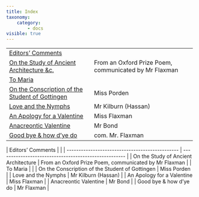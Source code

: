 ```yaml
---
title: Index
taxonomy:
    category:
        - docs
visible: true
---
```


<table>
    <tr>
<td class="author"><a href="editorial">Editors’ Comments</a></td>
<td class="author">&nbsp;</td>
</tr>
<tr>
<td class="author"><a href="architecture">On the Study of Ancient Architecture &amp;c.</a></td>
<td class="author">From an Oxford Prize Poem, <span class="com">communicated by</span> Mr Flaxman</td>
</tr>
<tr>
<td class="author"><a href="maria">To Maria</a></td>
<td class="author">&nbsp;</td>
</tr>
<tr>
<td class="author"><a href="gottingen">On the Conscription of the Student of Gottingen</a></td>
<td class="author"><span data-tippy="E. A. Porden" class="green">Miss Porden</span></td>
</tr>
<tr>
<td class="author"><a href="nymphs">Love and the Nymphs</a></td>
<td class="author">Mr Kilburn (Hassan)</td>
</tr>
<tr>
<td class="author"><a href="apology">An Apology for a Valentine</a></td>
<td class="author">Miss Flaxman</td>
</tr>
<tr>
<td class="author"><a href="goodbye">Anacreontic Valentine</a></td>
<td class="author">Mr Bond</td>
</tr>
<tr>
<td class="author"><a href="goodbye">Good bye &amp; how d’ye do</a></td>
<td class="author"><span class="com">com.</span> Mr. Flaxman</td>
</tr>
</table>
| Editors’ Comments                               |                                                       |
| ----------------------------------------------- | ----------------------------------------------------- |
| On the Study of Ancient Architecture            | From an Oxford Prize Poem, communicated by Mr Flaxman |
| To Maria                                        |                                                       |
| On the Conscription of the Student of Gottingen | Miss Porden                                           |
| Love and the Nymphs                             | Mr Kilburn (Hassan)                                   |
| An Apology for a Valentine                      | Miss Flaxman                                          |
| Anacreontic Valentine                           | Mr Bond                                               |
| Good bye &amp; how d’ye do                      | Mr Flaxman                                            |